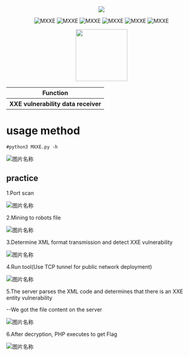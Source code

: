  <div align="center">
 <img src="https://readme-typing-svg.herokuapp.com/?lines=This+is+a+XXE+vulnerability+exploitation+tool.;---@Мартин.&font=Roboto" />
 <p align="center">
 <img title="MXXE" src='https://img.shields.io/badge/MXXE-1.0.0-brightgreen.svg' />
 <img title="MXXE" src='https://img.shields.io/badge/XXE-Tool'/>
 <img title="MXXE" src='https://img.shields.io/badge/Python-3.9-yellow.svg' />
  <img title="MXXE" src='https://img.shields.io/badge/HackerTool-x' />
 <img title="MXXE" src='https://img.shields.io/static/v1?label=Author&message=@Martin&color=red'/>
 <img title="MXXE" src='https://img.shields.io/badge/-Linux-F16061?logo=linux&logoColor=000'/>
 </p>
  <img height="137px" src="https://github-readme-stats.vercel.app/api?username=MartinXMax&hide_title=true&hide_border=true&show_icons=trueline_height=21&text_color=000&icon_color=000&bg_color=0,ea6161,ffc64d,fffc4d,52fa5a&theme=graywhite" />
 <table>
  <tr>
      <th>Function</th>
  </tr>
  <tr>
    <th>XXE vulnerability data receiver</th>
  </tr>
 </table>
</div>

# usage method

```#python3 MXXE.py -h```

 ![图片名称](./Pt/help0.png)  

## practice

1.Port scan

 ![图片名称](./Pt/Scan1.png)

2.Mining to robots file

![图片名称](./Pt/robots2.png)

3.Determine XML format transmission and detect XXE vulnerability

 ![图片名称](./Pt/xxe4.png)
 
4.Run tool(Use TCP tunnel for public network deployment)

 ![图片名称](./Pt/runing3.png)
 
5.The server parses the XML code and determines that there is an XXE entity vulnerability

--We got the file content on the server

 ![图片名称](./Pt/XXE5.png)

6.After decryption, PHP executes to get Flag

 ![图片名称](./Pt/xxe6.png)

